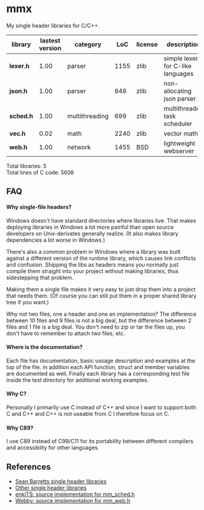 # mmx

My single header libraries for C/C++.

|library | lastest version | category | LoC | license | description
| --------------------- | ---- | -------- | --- | --- | --------------------------------
|**lexer.h** | 1.00 | parser | 1155 | zlib | simple lexer for C-like languages
|**json.h** | 1.00 | parser | 848 | zlib | non-allocating json parser
|**sched.h** | 1.00 | multithreading | 699 | zlib | multithreaded task scheduler
|**vec.h** | 0.02 | math | 2240 | zlib | vector math
|**web.h** | 1.00 | network | 1455 | BSD |  lightweight webserver

Total libraries: 5  
Total lines of C code: 5608

## FAQ

#### Why single-file headers?
Windows doesn't have standard directories where libraries
live. That makes deploying libraries in Windows a lot more
painful than open source developers on Unix-derivates generally
realize. (It also makes library dependencies a lot worse in Windows.)

There's also a common problem in Windows where a library was built
against a different version of the runtime library, which causes
link conflicts and confusion. Shipping the libs as headers means
you normally just compile them straight into your project without
making libraries, thus sidestepping that problem.

Making them a single file makes it very easy to just
drop them into a project that needs them. (Of course you can
still put them in a proper shared library tree if you want.)

Why not two files, one a header and one an implementation?
The difference between 10 files and 9 files is not a big deal,
but the difference between 2 files and 1 file is a big deal.
You don't need to zip or tar the files up, you don't have to
remember to attach *two* files, etc.

#### Where is the documentation?
Each file has documentation, basic ussage description and
examples at the top of the file. In addition each API function,
struct and member variables are documented as well.
Finally each library has a corresponding test file inside the
test directory for additional working examples.

#### Why C?
Personally I primarily use C instead of C++ and since I want to
support both C and C++ and C++ is not useable from C I therefore focus
on C.

#### Why C89?
I use C89 instead of C99/C11 for its portability between different compilers
and accessiblity for other languages.

## References
- [Sean Barretts single header libraries](https://github.com/nothings/stb)
- [Other single header libraries](https://github.com/nothings/stb/blob/master/docs/other_libs.md)
- [enkiTS: source implementation for mm_sched.h](https://github.com/dougbinks/enkiTS)
- [Webby: source implementation for mm_web.h](https://github.com/deplinenoise/webby)


